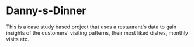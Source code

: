 # Danny-s-Dinner
This is a case study based project that uses a restaurant's data to gain insights of the customers' visiting patterns, their most liked dishes, monthly visits etc.
